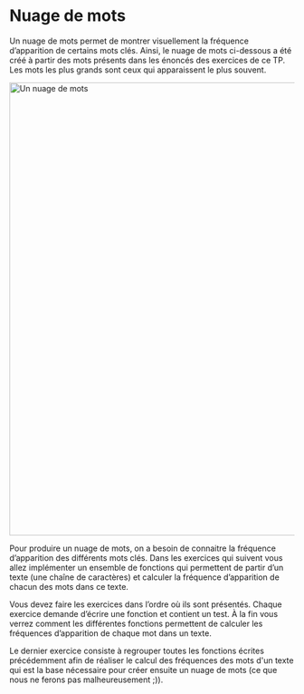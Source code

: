 # Nuage de mots

Un nuage de mots permet de montrer visuellement la fréquence d’apparition de certains mots clés. Ainsi, le nuage de mots ci-dessous a été créé à partir des mots présents dans les énoncés des exercices de ce TP.  Les mots les plus grands sont ceux qui apparaissent
le plus souvent.

<img src="NuageMots.png" alt="Un nuage de mots" width="800" height="auto">

Pour produire un nuage de mots, on a besoin de connaitre la fréquence d’apparition des différents mots clés. Dans les exercices qui suivent vous allez implémenter un ensemble de fonctions qui permettent de partir d’un texte (une chaîne de caractères) et calculer la fréquence d’apparition de chacun des mots dans ce texte.

Vous devez faire les exercices dans l’ordre où ils sont présentés. Chaque exercice demande d’écrire une fonction et contient un test. À la fin vous verrez comment les différentes fonctions permettent de calculer les fréquences d’apparition de chaque mot dans un texte.

Le dernier exercice consiste à regrouper toutes les fonctions écrites précédemment afin de réaliser le calcul des fréquences des mots d'un texte qui est la base nécessaire pour créer ensuite un nuage de mots (ce que nous ne ferons pas malheureusement ;)).
